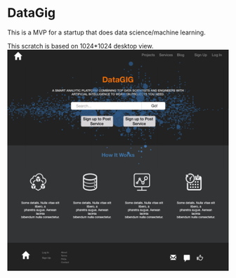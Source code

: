 # DataGig

This is a MVP for a startup that does data science/machine learning.


This scratch is based on 1024*1024 desktop view.
![alt text](https://raw.githubusercontent.com/yijingshi/DataGig/master/image/Datagig-sketch.png)
